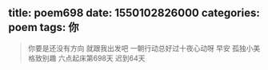 title: poem698
date: 1550102826000
categories: poem
tags: 你
---
> 你要是还没有方向
就跟我出发吧
一朝行动总好过十夜心动呀
早安
孤独小美
格致别趣
六点起床第698天 迟到64天